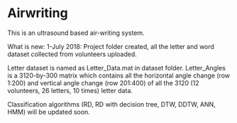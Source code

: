 # Airwriting
This is an ultrasound based air-writing system.

What is new:
1-July 2018: Project folder created, all the letter and word dataset collected from volunteers uploaded.

Letter dataset is named as Letter_Data.mat in dataset folder. 
Letter_Angles is a 3120-by-300 matrix which contains all the horizontal angle change (row 1:200) and vertical angle change (row 201:400) of all the 3120 (12 volunteers, 26 letters, 10 times) letter data.



Classification algorithms (RD, RD with decision tree, DTW, DDTW, ANN, HMM) will be updated soon.

